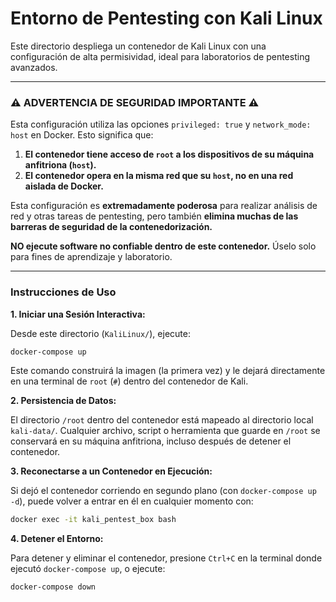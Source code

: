 # Entorno de Pentesting con Kali Linux

Este directorio despliega un contenedor de Kali Linux con una configuración de alta permisividad, ideal para laboratorios de pentesting avanzados.

---

### ⚠️ ADVERTENCIA DE SEGURIDAD IMPORTANTE ⚠️

Esta configuración utiliza las opciones `privileged: true` y `network_mode: host` en Docker. Esto significa que:

1.  **El contenedor tiene acceso de `root` a los dispositivos de su máquina anfitriona (`host`).**
2.  **El contenedor opera en la misma red que su `host`, no en una red aislada de Docker.**

Esta configuración es **extremadamente poderosa** para realizar análisis de red y otras tareas de pentesting, pero también **elimina muchas de las barreras de seguridad de la contenedorización.**

**NO ejecute software no confiable dentro de este contenedor.** Úselo solo para fines de aprendizaje y laboratorio.

---

### Instrucciones de Uso

**1. Iniciar una Sesión Interactiva:**

Desde este directorio (`KaliLinux/`), ejecute:
```bash
docker-compose up
```
Este comando construirá la imagen (la primera vez) y le dejará directamente en una terminal de `root` (`#`) dentro del contenedor de Kali.

**2. Persistencia de Datos:**

El directorio `/root` dentro del contenedor está mapeado al directorio local `kali-data/`. Cualquier archivo, script o herramienta que guarde en `/root` se conservará en su máquina anfitriona, incluso después de detener el contenedor.

**3. Reconectarse a un Contenedor en Ejecución:**

Si dejó el contenedor corriendo en segundo plano (con `docker-compose up -d`), puede volver a entrar en él en cualquier momento con:
```bash
docker exec -it kali_pentest_box bash
```

**4. Detener el Entorno:**

Para detener y eliminar el contenedor, presione `Ctrl+C` en la terminal donde ejecutó `docker-compose up`, o ejecute:
```bash
docker-compose down
```
